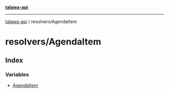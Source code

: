 [**talawa-api**](../../README.md)

***

[talawa-api](../../modules.md) / resolvers/AgendaItem

# resolvers/AgendaItem

## Index

### Variables

- [AgendaItem](variables/AgendaItem.md)
